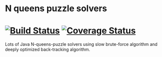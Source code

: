 # N queens puzzle solvers

[![Build Status](https://travis-ci.org/Sylvain-Bugat/N-queens-puzzle-solvers.svg?branch=master)](https://travis-ci.org/Sylvain-Bugat/N-queens-puzzle-solvers) [![Coverage Status](https://coveralls.io/repos/Sylvain-Bugat/N-queens-puzzle-solvers/badge.svg?branch=master)](https://coveralls.io/r/Sylvain-Bugat/N-queens-puzzle-solvers?branch=master)
========================

Lots of Java N-queens-puzzle solvers using slow brute-force algorithm and deeply optimized back-tracking algorithm.
